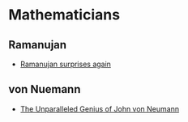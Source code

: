 # Mathematicians


## Ramanujan

- [Ramanujan surprises again](https://news.ycombinator.com/item?id=22342682)

## von Nuemann

- [The Unparalleled Genius of John von Neumann](https://hn.premii.com/#/comments/21542753)
